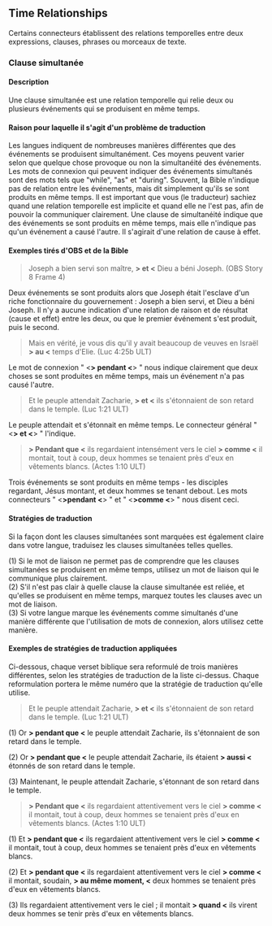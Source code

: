 ## Time Relationships

Certains connecteurs établissent des relations temporelles entre deux expressions, clauses, phrases ou morceaux de texte.

### Clause simultanée

#### Description

Une clause simultanée est une relation temporelle qui relie deux ou plusieurs événements qui se produisent en même temps.

#### Raison pour laquelle il s'agit d'un problème de traduction

Les langues indiquent de nombreuses manières différentes que des événements se produisent simultanément. Ces moyens peuvent varier selon que quelque chose provoque ou non la simultanéité des événements. Les mots de connexion qui peuvent indiquer des événements simultanés sont des mots tels que "while", "as" et "during". Souvent, la Bible n'indique pas de relation entre les événements, mais dit simplement qu'ils se sont produits en même temps. Il est important que vous (le traducteur) sachiez quand une relation temporelle est implicite et quand elle ne l'est pas, afin de pouvoir la communiquer clairement. Une clause de simultanéité indique que des événements se sont produits en même temps, mais elle n'indique pas qu'un événement a causé l'autre. Il s'agirait d'une relation de cause à effet.

#### Exemples tirés d'OBS et de la Bible

> Joseph a bien servi son maître, **> et <** Dieu a béni Joseph. (OBS Story 8 Frame 4)

Deux événements se sont produits alors que Joseph était l'esclave d'un riche fonctionnaire du gouvernement : Joseph a bien servi, et Dieu a béni Joseph. Il n'y a aucune indication d'une relation de raison et de résultat (cause et effet) entre les deux, ou que le premier événement s'est produit, puis le second.

> Mais en vérité, je vous dis qu'il y avait beaucoup de veuves en Israël **> au <** temps d'Elie. (Luc 4:25b ULT)

Le mot de connexion " <**> pendant <**> " nous indique clairement que deux choses se sont produites en même temps, mais un événement n'a pas causé l'autre.

> Et le peuple attendait Zacharie, **> et <** ils s'étonnaient de son retard dans le temple. (Luc 1:21 ULT)

Le peuple attendait et s'étonnait en même temps. Le connecteur général " <**> et <**> " l'indique.

> **> Pendant que <** ils regardaient intensément vers le ciel **> comme <** il montait, tout à coup, deux hommes se tenaient près d'eux en vêtements blancs. (Actes 1:10 ULT)

Trois événements se sont produits en même temps - les disciples regardant, Jésus montant, et deux hommes se tenant debout. Les mots connecteurs " <**>pendant <**> " et " <**>comme <**> " nous disent ceci.

#### Stratégies de traduction

Si la façon dont les clauses simultanées sont marquées est également claire dans votre langue, traduisez les clauses simultanées telles quelles.

(1) Si le mot de liaison ne permet pas de comprendre que les clauses simultanées se produisent en même temps, utilisez un mot de liaison qui le communique plus clairement.<br>
(2) S'il n'est pas clair à quelle clause la clause simultanée est reliée, et qu'elles se produisent en même temps, marquez toutes les clauses avec un mot de liaison.<br>
(3) Si votre langue marque les événements comme simultanés d'une manière différente que l'utilisation de mots de connexion, alors utilisez cette manière.

#### Exemples de stratégies de traduction appliquées

Ci-dessous, chaque verset biblique sera reformulé de trois manières différentes, selon les stratégies de traduction de la liste ci-dessus. Chaque reformulation portera le même numéro que la stratégie de traduction qu'elle utilise.

> Et le peuple attendait Zacharie, **> et <** ils s'étonnaient de son retard dans le temple. (Luc 1:21 ULT)

(1) Or **> pendant que <** le peuple attendait Zacharie, ils s'étonnaient de son retard dans le temple.

(2) Or **> pendant que <** le peuple attendait Zacharie, ils étaient **> aussi <** étonnés de son retard dans le temple.

(3) Maintenant, le peuple attendait Zacharie, s'étonnant de son retard dans le temple.

> **> Pendant que <** ils regardaient attentivement vers le ciel **> comme <** il montait, tout à coup, deux hommes se tenaient près d'eux en vêtements blancs. (Actes 1:10 ULT)

(1) Et **> pendant que <** ils regardaient attentivement vers le ciel **> comme <** il montait, tout à coup, deux hommes se tenaient près d'eux en vêtements blancs.

(2) Et **> pendant que <** ils regardaient attentivement vers le ciel **> comme <** il montait, soudain, **> au même moment, <** deux hommes se tenaient près d'eux en vêtements blancs.

(3) Ils regardaient attentivement vers le ciel ; il montait **> quand <** ils virent deux hommes se tenir près d'eux en vêtements blancs.
